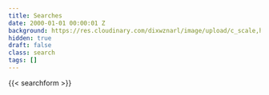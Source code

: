 ```yaml
---
title: Searches
date: 2000-01-01 00:00:01 Z
background: https://res.cloudinary.com/dixwznarl/image/upload/c_scale,h_900/tbcom/night-light.jpg
hidden: true
draft: false
class: search
tags: []
---
```


{{< searchform >}}

<style>
  div.share-links {
    display: none;
  }
</style>
